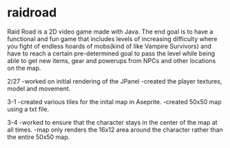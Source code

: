 # raidroad

Raid Road is a 2D video game made with Java. The end goal is to have a functional and fun game that includes levels of increasing difficulty where you fight of endless hoards of mobs(kind of like Vampire Survivors) and have to reach a certain pre-determined goal to pass the level while being able to get new items, gear and powerups from NPCs and other locations on the map. 

2/27
-worked on initial rendering of the JPanel
-created the player textures, model and movement.

3-1
-created various tiles for the inital map in Aseprite.
-created 50x50 map using a txt file. 

3-4
-worked to ensure that the character stays in the center of the map at all times.
-map only renders the 16x12 area around the character rather than the entire 50x50 map.


